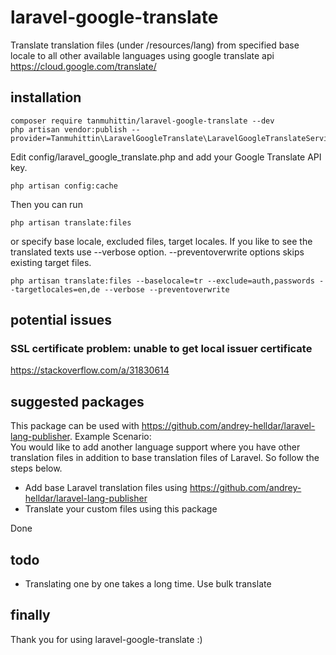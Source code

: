 # laravel-google-translate
Translate translation files (under /resources/lang) from specified base locale to all other available languages using google translate api https://cloud.google.com/translate/

## installation
```console
composer require tanmuhittin/laravel-google-translate --dev
php artisan vendor:publish --provider=Tanmuhittin\LaravelGoogleTranslate\LaravelGoogleTranslateServiceProvider
```

Edit config/laravel_google_translate.php and add your Google Translate API key.

```console
php artisan config:cache
```

Then you can run

```console
php artisan translate:files
```
or specify base locale, excluded files, target locales. If you like to see the translated texts use --verbose option. --preventoverwrite options skips existing target files.
```console
php artisan translate:files --baselocale=tr --exclude=auth,passwords --targetlocales=en,de --verbose --preventoverwrite
```
## potential issues

### SSL certificate problem: unable to get local issuer certificate
https://stackoverflow.com/a/31830614

## suggested packages
This package can be used with https://github.com/andrey-helldar/laravel-lang-publisher.
Example Scenario: <br>
You would like to add another language support where you have other translation files in addition to base translation files of Laravel. So follow the steps below.
* Add base Laravel translation files using https://github.com/andrey-helldar/laravel-lang-publisher
* Translate your custom files using this package

Done <br>

## todo
* Translating one by one takes a long time. Use bulk translate

## finally
Thank you for using laravel-google-translate :)
